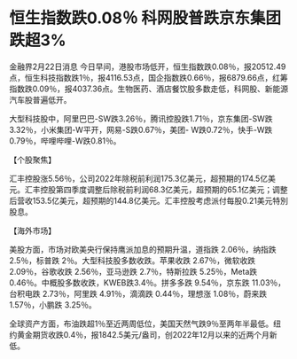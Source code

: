 # 恒生指数跌0.08％ 科网股普跌京东集团跌超3%

金融界2月22日消息
今日早间，港股市场低开，恒生指数跌0.08％，报20512.49点，恒生科技指数跌1％，报4116.53点，国企指数跌0.66％，报6879.66点，红筹指数跌0.09％，报4037.36点。生物医药、酒店餐饮股多数走低，科网股、新能源汽车股普遍低开。

大型科技股中，阿里巴巴-SW跌3.26％，腾讯控股跌1.71％，京东集团-SW跌3.32％，小米集团-W平开，网易-S跌0.67％，美团-
W跌0.72％，快手-W跌0.79％，哔哩哔哩-W跌0.81％。

【个股聚焦】

汇丰控股涨5.56％，公司2022年除税前利润175.3亿美元，超预期的174.5亿美元。汇丰控股第四季度调整后除税前利润68.3亿美元，超预期的65.1亿美元；调整后营收153.5亿美元，超预期的144.8亿美元。汇丰控股考虑派付每股0.21美元特別股息。

【海外市场】

美股方面，市场对欧美央行保持鹰派加息的预期升温，道指跌 2.06％，纳指跌 2.5％，标普跌 2％。大型科技股多数收跌。苹果收跌 2.67％，微软收跌
2.09％，谷歌收跌 2.56％，亚马逊跌 2.7％，特斯拉跌 5.25％，Meta跌 0.46％。中概股多数收跌，KWEB跌3.4％。拼多多跌
9.54％，京东跌 11.03％，台积电跌 2.73％，阿里跌 4.91％，滴滴跌 0.44％，理想涨 1.08％，蔚来跌 1.57％，小鹏跌 3.25％。

全球资产方面，布油跌超1％至近两周低位，美国天然气跌9％至两年半最低。纽约黄金期货收跌0.4％，报1842.5美元/盎司，创2022年12月以来的近两个月新低。


